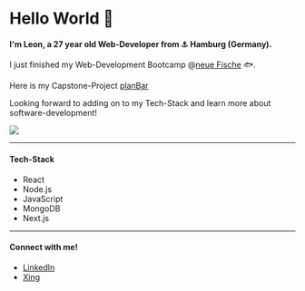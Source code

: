 # Hello World 👋

#### I'm Leon, a 27 year old Web-Developer from ⚓️ Hamburg (Germany).  

I just finished my Web-Development Bootcamp @[neue Fische](https://www.neuefische.de/en) 🐟.  

Here is my Capstone-Project [planBar](https://github.com/LeonStechmann/Capstone_Project_planBar)

Looking forward to adding on to my Tech-Stack and learn more about software-development!
  
![](https://media.giphy.com/media/scZPhLqaVOM1qG4lT9/giphy.gif)  

--- 
#### Tech-Stack
- React
- Node.js
- JavaScript 
- MongoDB
- Next.js
---
#### Connect with me!
- [LinkedIn](https://de.linkedin.com/in/leon-stechmann)
- [Xing](https://www.xing.com/profile/Leon_Stechmann)


